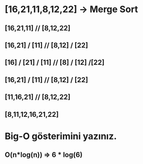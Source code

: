 # [16,21,11,8,12,22] -> Merge Sort

## [16,21,11]  //  [8,12,22]
## [16,21] / [11] // [8,12] / [22]
## [16] / [21] / [11] // [8] / [12] /[22]
## [16,21] / [11] // [8,12] / [22]
## [11,16,21] // [8,12,22]
## [8,11,12,16,21,22]

# Big-O gösterimini yazınız.
## O(n*log(n)) => 6 * log(6)